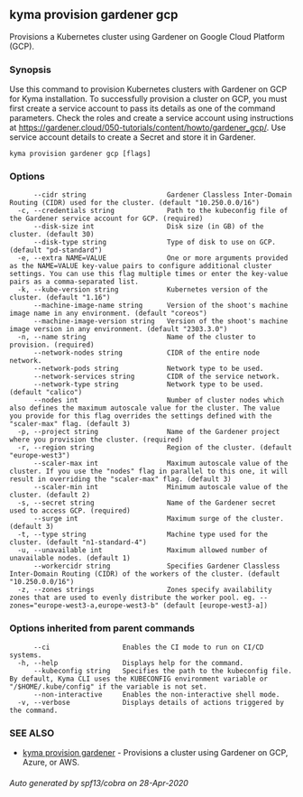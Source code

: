 ## kyma provision gardener gcp

Provisions a Kubernetes cluster using Gardener on Google Cloud Platform (GCP).

### Synopsis

Use this command to provision Kubernetes clusters with Gardener on GCP for Kyma installation. 
To successfully provision a cluster on GCP, you must first create a service account to pass its details as one of the command parameters. 
Check the roles and create a service account using instructions at https://gardener.cloud/050-tutorials/content/howto/gardener_gcp/.
Use service account details to create a Secret and store it in Gardener.

```
kyma provision gardener gcp [flags]
```

### Options

```
      --cidr string                    Gardener Classless Inter-Domain Routing (CIDR) used for the cluster. (default "10.250.0.0/16")
  -c, --credentials string             Path to the kubeconfig file of the Gardener service account for GCP. (required)
      --disk-size int                  Disk size (in GB) of the cluster. (default 30)
      --disk-type string               Type of disk to use on GCP. (default "pd-standard")
  -e, --extra NAME=VALUE               One or more arguments provided as the NAME=VALUE key-value pairs to configure additional cluster settings. You can use this flag multiple times or enter the key-value pairs as a comma-separated list.
  -k, --kube-version string            Kubernetes version of the cluster. (default "1.16")
      --machine-image-name string      Version of the shoot's machine image name in any environment. (default "coreos")
      --machine-image-version string   Version of the shoot's machine image version in any environment. (default "2303.3.0")
  -n, --name string                    Name of the cluster to provision. (required)
      --network-nodes string           CIDR of the entire node network.
      --network-pods string            Network type to be used.
      --network-services string        CIDR of the service network.
      --network-type string            Network type to be used. (default "calico")
      --nodes int                      Number of cluster nodes which also defines the maximum autoscale value for the cluster. The value you provide for this flag overrides the settings defined with the "scaler-max" flag. (default 3)
  -p, --project string                 Name of the Gardener project where you provision the cluster. (required)
  -r, --region string                  Region of the cluster. (default "europe-west3")
      --scaler-max int                 Maximum autoscale value of the cluster. If you use the "nodes" flag in parallel to this one, it will result in overriding the "scaler-max" flag. (default 3)
      --scaler-min int                 Minimum autoscale value of the cluster. (default 2)
  -s, --secret string                  Name of the Gardener secret used to access GCP. (required)
      --surge int                      Maximum surge of the cluster. (default 3)
  -t, --type string                    Machine type used for the cluster. (default "n1-standard-4")
  -u, --unavailable int                Maximum allowed number of unavailable nodes. (default 1)
      --workercidr string              Specifies Gardener Classless Inter-Domain Routing (CIDR) of the workers of the cluster. (default "10.250.0.0/16")
  -z, --zones strings                  Zones specify availability zones that are used to evenly distribute the worker pool. eg. --zones="europe-west3-a,europe-west3-b" (default [europe-west3-a])
```

### Options inherited from parent commands

```
      --ci                  Enables the CI mode to run on CI/CD systems.
  -h, --help                Displays help for the command.
      --kubeconfig string   Specifies the path to the kubeconfig file. By default, Kyma CLI uses the KUBECONFIG environment variable or "/$HOME/.kube/config" if the variable is not set.
      --non-interactive     Enables the non-interactive shell mode.
  -v, --verbose             Displays details of actions triggered by the command.
```

### SEE ALSO

* [kyma provision gardener](kyma_provision_gardener.md)	 - Provisions a cluster using Gardener on GCP, Azure, or AWS.

###### Auto generated by spf13/cobra on 28-Apr-2020
